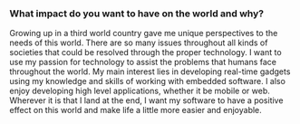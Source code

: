 ### What impact do you want to have on the world and why? 

Growing up in a third world country gave me unique perspectives to the needs of this world. There are so many issues throughout all kinds of societies that could be resolved through the proper technology. I want to use my passion for technology to assist the problems that humans face throughout the world. My main interest lies in developing real-time gadgets using my knowledge and skills of working with embedded software. I also enjoy developing high level applications, whether it be mobile or web. Wherever it is that I land at the end, I want my software to have a positive effect on this world and make life a little more easier and enjoyable.

